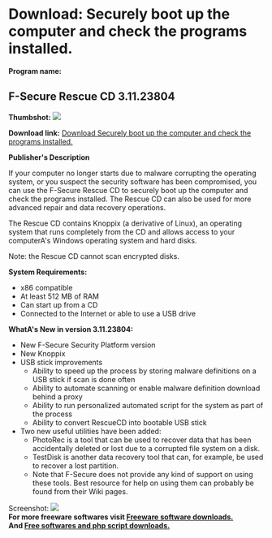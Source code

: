 # Download: Securely boot up the computer and check the programs installed.

**Program name:**

## F-Secure Rescue CD 3.11.23804

  
**Thumbshot:** ![](http://www.freewarefiles.com/screenshot/nopic.gif)   
  
**Download link:** [Download Securely boot up the computer and check the programs installed.](http://freesoftwares.boysofts.com/F-Secure-Rescue-CD_program_61314.html)  
  


**Publisher's Description**  
  


If your computer no longer starts due to malware corrupting the operating system, or you suspect the security software has been compromised, you can use the F-Secure Rescue CD to securely boot up the computer and check the programs installed. The Rescue CD can also be used for more advanced repair and data recovery operations. 

The Rescue CD contains Knoppix (a derivative of Linux), an operating system that runs completely from the CD and allows access to your computerA's Windows operating system and hard disks.

Note: the Rescue CD cannot scan encrypted disks.

**System Requirements:**

  * x86 compatible 
  * At least 512 MB of RAM 
  * Can start up from a CD 
  * Connected to the Internet or able to use a USB drive 

**WhatA's New in version 3.11.23804:**

  * New F-Secure Security Platform version 
  * New Knoppix 
  * USB stick improvements 
    * Ability to speed up the process by storing malware definitions on a USB stick if scan is done often 
    * Ability to automate scanning or enable malware definition download behind a proxy 
    * Ability to run personalized automated script for the system as part of the process 
    * Ability to convert RescueCD into bootable USB stick 
  * Two new useful utilities have been added: 
    * PhotoRec is a tool that can be used to recover data that has been accidentally deleted or lost due to a corrupted file system on a disk. 
    * TestDisk is another data recovery tool that can, for example, be used to recover a lost partition. 
    * Note that F-Secure does not provide any kind of support on using these tools. Best resource for help on using them can probably be found from their Wiki pages. 

  
  
Screenshot: ![](http://www.freewarefiles.com/screenshot/nopic.gif)   
**For more freeware softwares visit [Freeware software downloads.](http://freesoftwares.boysofts.com/)**   
**And [Free softwares and php script downloads.](http://www.boysofts.com/)**
